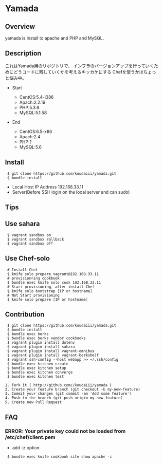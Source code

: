 Yamada
==================


Overview
------

yamada is install to apache and PHP and MySQL.

Description
------

これはYamada用のリポジトリで、
インフラのバージョンアップを行っていくためにどうコードに残していくかを考えるキッカケにする
Chefを使うかはちょっと悩み中。

- Start
  - CentOS:5.4-i386
  - Apach:2.2.19
  - PHP:5.3.6
  - MySQL:5.1.58

- End
  - CentOS:6.5-x86
  - Apach:2.4
  - PHP:?
  - MySQL:5.6

Install
------

```
 $ git clone https://github.com/koudaiii/yamada.git
 $ bundle install
```

* Local Host IP Address 192.168.33.11
* Server(Before SSH login on the local server and can sudo)

Tips
------

## Use sahara

```
 $ vagrant sandbox on
 $ vagrant sandbox rollback
 $ vagrant sandbox off
```

## Use Chef-solo

```
 # Install Chef
 $ knife solo prepare vagrant@192.168.33.11
 # provisionning cookbook
 $ bundle exec knife solo cook 192.168.33.11
 # Start provisioning, after install Chef
 $ knife solo bootstrap [IP or hostname]
 # Not Start provisioning
 $ knife solo prepare [IP or hostname]
```

Contribution
------

```
 $ git clone https://github.com/koudaiii/yamada.git
 $ bundle install
 $ bundle exec berks
 $ bundle exec berks vendor cookbooks
 $ vagrant plugin install dotenv
 $ vagrant plugin install sahara
 $ vagrant plugin install vagrant-omnibus
 $ vagrant plugin install vagrant-berkshelf
 $ vagrant ssh-config --host webapp >> ~/.ssh/config
 $ bundle exec kitchen create
 $ bundle exec kitchen setup
 $ bundle exec kitchen converge
 $ bundle exec kitchen test
```

```
1. Fork it ( http://github.com//koudaiii/yamada )
2. Create your feature branch (git checkout -b my-new-feature)
3. Commit your changes (git commit -am 'Add some feature')
4. Push to the branch (git push origin my-new-feature)
5. Create new Pull Request
```

FAQ
------

### ERROR: Your private key could not be loaded from /etc/chef/client.pem

* add -z option

```
 $ bundle exec knife cookbook site show apache -z
```
